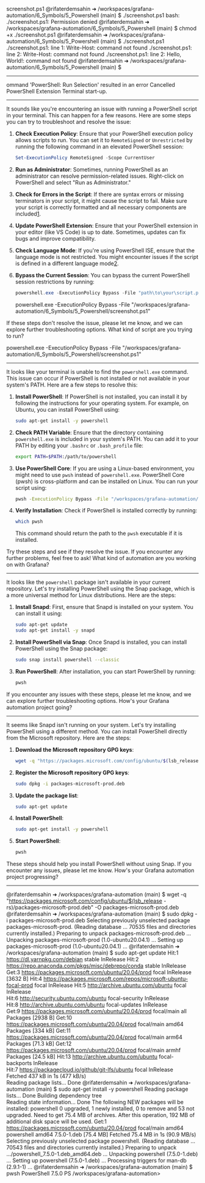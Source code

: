 screenshot.ps1
@rifaterdemsahin ➜ /workspaces/grafana-automation/6_Symbols/5_Powershell (main) $ ./screenshot.ps1
bash: ./screenshot.ps1: Permission denied
@rifaterdemsahin ➜ /workspaces/grafana-automation/6_Symbols/5_Powershell (main) $ chmod +x ./screenshot.ps1 
@rifaterdemsahin ➜ /workspaces/grafana-automation/6_Symbols/5_Powershell (main) $ ./screenshot.ps1
./screenshot.ps1: line 1: Write-Host: command not found
./screenshot.ps1: line 2: Write-Host: command not found
./screenshot.ps1: line 2: Hello, World!: command not found
@rifaterdemsahin ➜ /workspaces/grafana-automation/6_Symbols/5_Powershell (main) $ 


---

ommand 'PowerShell: Run Selection' resulted in an error
Cancelled PowerShell Extension Terminal start-up.

----


It sounds like you're encountering an issue with running a PowerShell script in your terminal. This can happen for a few reasons. Here are some steps you can try to troubleshoot and resolve the issue:

1. **Check Execution Policy**: Ensure that your PowerShell execution policy allows scripts to run. You can set it to `RemoteSigned` or `Unrestricted` by running the following command in an elevated PowerShell session:
   ```powershell
   Set-ExecutionPolicy RemoteSigned -Scope CurrentUser
   ```

2. **Run as Administrator**: Sometimes, running PowerShell as an administrator can resolve permission-related issues. Right-click on PowerShell and select "Run as Administrator."

3. **Check for Errors in the Script**: If there are syntax errors or missing terminators in your script, it might cause the script to fail. Make sure your script is correctly formatted and all necessary components are included[1](https://community.spiceworks.com/t/powershell-script-will-only-run-when-select-all-and-use-run-selection-in-ise/931739).

4. **Update PowerShell Extension**: Ensure that your PowerShell extension in your editor (like VS Code) is up to date. Sometimes, updates can fix bugs and improve compatibility.

5. **Check Language Mode**: If you're using PowerShell ISE, ensure that the language mode is not restricted. You might encounter issues if the script is defined in a different language mode[2](https://answers.microsoft.com/en-us/windows/forum/all/runing-powershell-script-from-ise-after-updating/85b90515-d559-455b-8c29-13c8e7e869c6).

6. **Bypass the Current Session**: You can bypass the current PowerShell session restrictions by running:
   ```powershell
   powershell.exe -ExecutionPolicy Bypass -File "path\to\your\script.ps1"
   ```

   powershell.exe -ExecutionPolicy Bypass -File "/workspaces/grafana-automation/6_Symbols/5_Powershell/screenshot.ps1"

If these steps don't resolve the issue, please let me know, and we can explore further troubleshooting options. What kind of script are you trying to run?

   powershell.exe -ExecutionPolicy Bypass -File "/workspaces/grafana-automation/6_Symbols/5_Powershell/screenshot.ps1"


---

It looks like your terminal is unable to find the `powershell.exe` command. This issue can occur if PowerShell is not installed or not available in your system's PATH. Here are a few steps to resolve this:

1. **Install PowerShell**: If PowerShell is not installed, you can install it by following the instructions for your operating system. For example, on Ubuntu, you can install PowerShell using:
   ```bash
   sudo apt-get install -y powershell
   ```

2. **Check PATH Variable**: Ensure that the directory containing `powershell.exe` is included in your system's PATH. You can add it to your PATH by editing your `.bashrc` or `.bash_profile` file:
   ```bash
   export PATH=$PATH:/path/to/powershell
   ```

3. **Use PowerShell Core**: If you are using a Linux-based environment, you might need to use `pwsh` instead of `powershell.exe`. PowerShell Core (pwsh) is cross-platform and can be installed on Linux. You can run your script using:
   ```bash
   pwsh -ExecutionPolicy Bypass -File "/workspaces/grafana-automation/6_Symbols/5_Powershell/screenshot.ps1"
   ```

4. **Verify Installation**: Check if PowerShell is installed correctly by running:
   ```bash
   which pwsh
   ```
   This command should return the path to the `pwsh` executable if it is installed.

Try these steps and see if they resolve the issue. If you encounter any further problems, feel free to ask! What kind of automation are you working on with Grafana?

---

It looks like the `powershell` package isn't available in your current repository. Let's try installing PowerShell using the Snap package, which is a more universal method for Linux distributions. Here are the steps:

1. **Install Snapd**: First, ensure that Snapd is installed on your system. You can install it using:
   ```bash
   sudo apt-get update
   sudo apt-get install -y snapd
   ```

2. **Install PowerShell via Snap**: Once Snapd is installed, you can install PowerShell using the Snap package:
   ```bash
   sudo snap install powershell --classic
   ```

3. **Run PowerShell**: After installation, you can start PowerShell by running:
   ```bash
   pwsh
   ```

If you encounter any issues with these steps, please let me know, and we can explore further troubleshooting options. How's your Grafana automation project going?

---

It seems like Snapd isn't running on your system. Let's try installing PowerShell using a different method. You can install PowerShell directly from the Microsoft repository. Here are the steps:

1. **Download the Microsoft repository GPG keys**:
   ```bash
   wget -q "https://packages.microsoft.com/config/ubuntu/$(lsb_release -rs)/packages-microsoft-prod.deb" -O packages-microsoft-prod.deb
   ```

2. **Register the Microsoft repository GPG keys**:
   ```bash
   sudo dpkg -i packages-microsoft-prod.deb
   ```

3. **Update the package list**:
   ```bash
   sudo apt-get update
   ```

4. **Install PowerShell**:
   ```bash
   sudo apt-get install -y powershell
   ```

5. **Start PowerShell**:
   ```bash
   pwsh
   ```

These steps should help you install PowerShell without using Snap. If you encounter any issues, please let me know. How's your Grafana automation project progressing?

---

@rifaterdemsahin ➜ /workspaces/grafana-automation (main) $ wget -q "https://packages.microsoft.com/config/ubuntu/$(lsb_release -rs)/packages-microsoft-prod.deb" -O packages-microsoft-prod.deb
@rifaterdemsahin ➜ /workspaces/grafana-automation (main) $    sudo dpkg -i packages-microsoft-prod.deb
Selecting previously unselected package packages-microsoft-prod.
(Reading database ... 70535 files and directories currently installed.)
Preparing to unpack packages-microsoft-prod.deb ...
Unpacking packages-microsoft-prod (1.0-ubuntu20.04.1) ...
Setting up packages-microsoft-prod (1.0-ubuntu20.04.1) ...
@rifaterdemsahin ➜ /workspaces/grafana-automation (main) $    sudo apt-get update
Hit:1 https://dl.yarnpkg.com/debian stable InRelease
Hit:2 https://repo.anaconda.com/pkgs/misc/debrepo/conda stable InRelease
Get:3 https://packages.microsoft.com/ubuntu/20.04/prod focal InRelease [3632 B]
Hit:4 https://packages.microsoft.com/repos/microsoft-ubuntu-focal-prod focal InRelease
Hit:5 http://archive.ubuntu.com/ubuntu focal InRelease                 
Hit:6 http://security.ubuntu.com/ubuntu focal-security InRelease       
Hit:8 http://archive.ubuntu.com/ubuntu focal-updates InRelease         
Get:9 https://packages.microsoft.com/ubuntu/20.04/prod focal/main all Packages [2938 B]
Get:10 https://packages.microsoft.com/ubuntu/20.04/prod focal/main amd64 Packages [334 kB]
Get:11 https://packages.microsoft.com/ubuntu/20.04/prod focal/main arm64 Packages [71.3 kB]
Get:12 https://packages.microsoft.com/ubuntu/20.04/prod focal/main armhf Packages [24.5 kB]
Hit:13 http://archive.ubuntu.com/ubuntu focal-backports InRelease      
Hit:7 https://packagecloud.io/github/git-lfs/ubuntu focal InRelease    
Fetched 437 kB in 1s (477 kB/s)                                        
Reading package lists... Done
@rifaterdemsahin ➜ /workspaces/grafana-automation (main) $    sudo apt-get install -y powershell
Reading package lists... Done
Building dependency tree       
Reading state information... Done
The following NEW packages will be installed:
  powershell
0 upgraded, 1 newly installed, 0 to remove and 53 not upgraded.
Need to get 75.4 MB of archives.
After this operation, 192 MB of additional disk space will be used.
Get:1 https://packages.microsoft.com/ubuntu/20.04/prod focal/main amd64 powershell amd64 7.5.0-1.deb [75.4 MB]
Fetched 75.4 MB in 1s (90.9 MB/s)     
Selecting previously unselected package powershell.
(Reading database ... 70543 files and directories currently installed.)
Preparing to unpack .../powershell_7.5.0-1.deb_amd64.deb ...
Unpacking powershell (7.5.0-1.deb) ...
Setting up powershell (7.5.0-1.deb) ...
Processing triggers for man-db (2.9.1-1) ...
@rifaterdemsahin ➜ /workspaces/grafana-automation (main) $    pwsh
PowerShell 7.5.0
PS /workspaces/grafana-automation> 